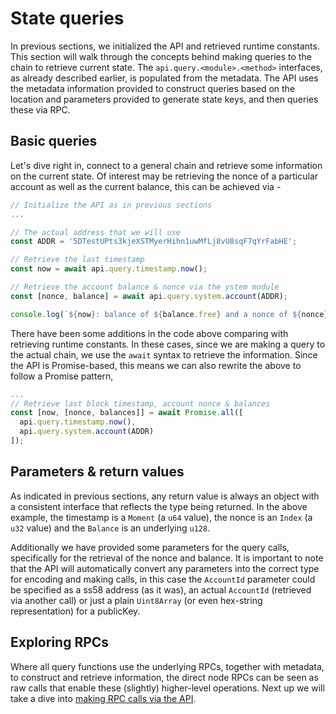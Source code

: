 # State queries

In previous sections, we initialized the API and retrieved runtime constants. This section will walk through the concepts behind making queries to the chain to retrieve current state. The `api.query.<module>.<method>` interfaces, as already described earlier, is populated from the metadata. The API uses the metadata information provided to construct queries based on the location and parameters provided to generate state keys, and then queries these via RPC.

## Basic queries

Let's dive right in, connect to a general chain and retrieve some information on the current state. Of interest may be retrieving the nonce of a particular account as well as the current balance, this can be achieved via -

```js
// Initialize the API as in previous sections
...

// The actual address that we will use
const ADDR = '5DTestUPts3kjeXSTMyerHihn1uwMfLj8vU8sqF7qYrFabHE';

// Retrieve the last timestamp
const now = await api.query.timestamp.now();

// Retrieve the account balance & nonce via the ystem module
const [nonce, balance] = await api.query.system.account(ADDR);

console.log(`${now}: balance of ${balance.free} and a nonce of ${nonce}`);
```

There have been some additions in the code above comparing with retrieving runtime constants. In these cases, since we are making a query to the actual chain, we use the `await` syntax to retrieve the information. Since the API is Promise-based, this means we can also rewrite the above to follow a Promise pattern,

```js
...
// Retrieve last block timestamp, account nonce & balances
const [now, [nonce, balances]] = await Promise.all([
  api.query.timestamp.now(),
  api.query.system.account(ADDR)
]);
```

## Parameters & return values

As indicated in previous sections, any return value is always an object with a consistent interface that reflects the type being returned. In the above example, the timestamp is a `Moment` (a `u64` value), the nonce is an `Index` (a `u32` value) and the `Balance` is an underlying `u128`.

Additionally we have provided some parameters for the query calls, specifically for the retrieval of the nonce and balance. It is important to note that the API will automatically convert any parameters into the correct type for encoding and making calls, in this case the `AccountId` parameter could be specified as a ss58 address (as it was), an actual `AccountId` (retrieved via another call) or just a plain `Uint8Array` (or even hex-string representation) for a publicKey.

## Exploring RPCs

Where all query functions use the underlying RPCs, together with metadata, to construct and retrieve information, the direct node RPCs can be seen as raw calls that enable these (slightly) higher-level operations. Next up we will take a dive into [making RPC calls via the API](api.rpc.md).
